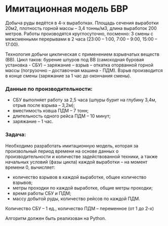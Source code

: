 # Имитационная модель БВР

Добыча руды ведётся в 4-х выработках. Площадь сечения выработки 20м2, плотность горной
массы – 3,4 тонны/м3, длина выработок 200 метров. Работы производятся круглосуточно,
посменно: 3 смены с межсменными перерывами в 2 часа (23:00 – 1:00, 7:00 – 9:00, 15:00 – 17:00).

Технология добычи циклическая с применением взрывчатых веществ (ВВ). Цикл таков: бурение
шпуров под ВВ (самоходная буровая установка - СБУ) – заряжание – взрыв – откатка оторванной
горной массы (погрузочно – доставочная машина - ПДМ). Взрыв производится в конце смены
(заряжание за 1 час до окончания смены).

### Данные по производительности:
- СБУ выполняет работу за 2,5 часа (шпуры бурит на глубину 3,4м, отрыв после взрыва –
3,2м);
- вместимость ковша ПДМ – 7 тонн;
- длительность одного рейса ПДМ – 10 минут;
- заряжание – 1 час.

### Задача:
Необходимо разработать имитационную модель, которая за произвольный период времени на
основе данных о производительности и количестве задействованной техники, а также начальных
условий (фазы цикла) каждой выработки – на момент времени 0, вычисляет:

- количество взрывов в каждой выработке, общее количество взрывов;
- метры проходки по каждой выработке, общие метры проходки;
- время работы СБУ и ПДМ;
- массу добытой руды, количество рейсов по каждой ПДМ.

Количество СБУ – 1 ед., количество ПДМ – переменное (от 1 до 2-х)

Алгоритм должен быть реализован на Python.
